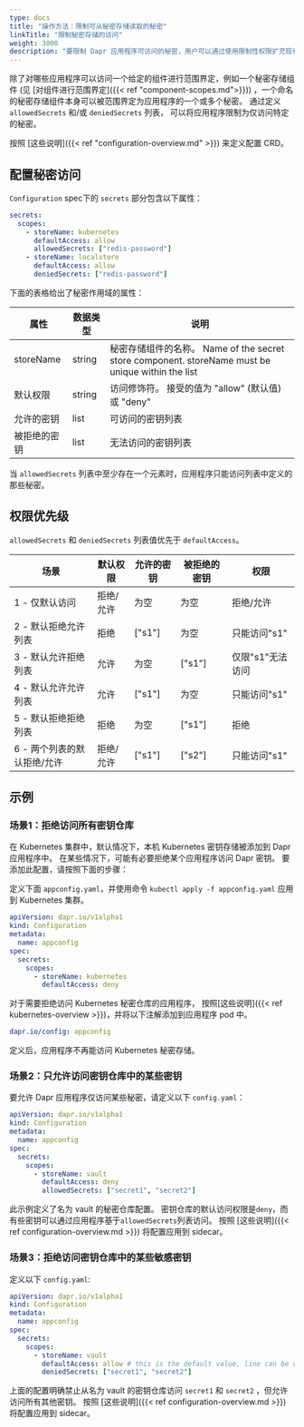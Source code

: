 ```yaml
---
type: docs
title: "操作方法：限制可从秘密存储读取的秘密"
linkTitle: "限制秘密存储的访问"
weight: 3000
description: "要限制 Dapr 应用程序可访问的秘密，用户可以通过使用限制性权限扩充现有的 CRD 来定义秘密作用域。"
---
```


除了对哪些应用程序可以访问一个给定的组件进行范围界定，例如一个秘密存储组件 (见 [对组件进行范围界定]({{< ref "component-scopes.md">}})) ，一个命名的秘密存储组件本身可以被范围界定为应用程序的一个或多个秘密。 通过定义 `allowedSecrets` 和/或 `deniedSecrets` 列表， 可以将应用程序限制为仅访问特定的秘密。

按照 [这些说明]({{< ref "configuration-overview.md" >}}) 来定义配置 CRD。

## 配置秘密访问

`Configuration` spec下的 `secrets` 部分包含以下属性：

```yml
secrets:
  scopes:
    - storeName: kubernetes
      defaultAccess: allow
      allowedSecrets: ["redis-password"]
    - storeName: localstore
      defaultAccess: allow
      deniedSecrets: ["redis-password"]
```

下面的表格给出了秘密作用域的属性：

| 属性        | 数据类型   | 说明                                                                                      |
| --------- | ------ | --------------------------------------------------------------------------------------- |
| storeName | string | 秘密存储组件的名称。 Name of the secret store component. storeName must be unique within the list |
| 默认权限      | string | 访问修饰符。 接受的值为 "allow" (默认值) 或 "deny"                                                     |
| 允许的密钥     | list   | 可访问的密钥列表                                                                                |
| 被拒绝的密钥    | list   | 无法访问的密钥列表                                                                               |

当 `allowedSecrets` 列表中至少存在一个元素时，应用程序只能访问列表中定义的那些秘密。

## 权限优先级

`allowedSecrets` 和 `deniedSecrets` 列表值优先于 `defaultAccess`。

| 场景               | 默认权限  | 允许的密钥  | 被拒绝的密钥 | 权限         |
| ---------------- | ----- | ------ | ------ | ---------- |
| 1 - 仅默认访问        | 拒绝/允许 | 为空     | 为空     | 拒绝/允许      |
| 2 - 默认拒绝允许列表     | 拒绝    | ["s1"] | 为空     | 只能访问"s1"   |
| 3 - 默认允许拒绝列表     | 允许    | 为空     | ["s1"] | 仅限"s1"无法访问 |
| 4 - 默认允许允许列表     | 允许    | ["s1"] | 为空     | 只能访问"s1"   |
| 5 - 默认拒绝拒绝列表     | 拒绝    | 为空     | ["s1"] | 拒绝         |
| 6 - 两个列表的默认拒绝/允许 | 拒绝/允许 | ["s1"] | ["s2"] | 只能访问"s1"   |

## 示例

### 场景1：拒绝访问所有密钥仓库

在 Kubernetes 集群中，默认情况下，本机 Kubernetes 密钥存储被添加到 Dapr 应用程序中。 在某些情况下，可能有必要拒绝某个应用程序访问 Dapr 密钥。 要添加此配置，请按照下面的步骤：

定义下面 `appconfig.yaml`，并使用命令 `kubectl apply -f appconfig.yaml` 应用到 Kubernetes 集群。

```yaml
apiVersion: dapr.io/v1alpha1
kind: Configuration
metadata:
  name: appconfig
spec:
  secrets:
    scopes:
      - storeName: kubernetes
        defaultAccess: deny
```

对于需要拒绝访问 Kubernetes 秘密仓库的应用程序， 按照[这些说明]({{< ref kubernetes-overview >}})，并将以下注解添加到应用程序 pod 中。

```yaml
dapr.io/config: appconfig
```

定义后，应用程序不再能访问 Kubernetes 秘密存储。

### 场景2：只允许访问密钥仓库中的某些密钥

要允许 Dapr 应用程序仅访问某些秘密，请定义以下 `config.yaml`：

```yaml
apiVersion: dapr.io/v1alpha1
kind: Configuration
metadata:
  name: appconfig
spec:
  secrets:
    scopes:
      - storeName: vault
        defaultAccess: deny
        allowedSecrets: ["secret1", "secret2"]
```

此示例定义了名为 vault 的秘密仓库配置。 密钥仓库的默认访问权限是`deny`，而有些密钥可以通过应用程序基于`allowedSecrets`列表访问。 按照 [这些说明]({{< ref configuration-overview.md >}}) 将配置应用到 sidecar。

### 场景3：拒绝访问密钥仓库中的某些敏感密钥

定义以下 `config.yaml`:

```yaml
apiVersion: dapr.io/v1alpha1
kind: Configuration
metadata:
  name: appconfig
spec:
  secrets:
    scopes:
      - storeName: vault
        defaultAccess: allow # this is the default value, line can be omitted
        deniedSecrets: ["secret1", "secret2"]
```

上面的配置明确禁止从名为 vault 的密钥仓库访问 `secret1` 和 `secret2` ，但允许访问所有其他密钥。 按照 [这些说明]({{< ref configuration-overview.md >}}) 将配置应用到 sidecar。
